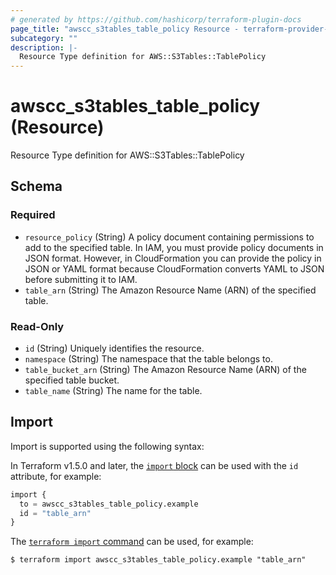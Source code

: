 ```yaml
---
# generated by https://github.com/hashicorp/terraform-plugin-docs
page_title: "awscc_s3tables_table_policy Resource - terraform-provider-awscc"
subcategory: ""
description: |-
  Resource Type definition for AWS::S3Tables::TablePolicy
---
```


# awscc_s3tables_table_policy (Resource)

Resource Type definition for AWS::S3Tables::TablePolicy



<!-- schema generated by tfplugindocs -->
## Schema

### Required

- `resource_policy` (String) A policy document containing permissions to add to the specified table. In IAM, you must provide policy documents in JSON format. However, in CloudFormation you can provide the policy in JSON or YAML format because CloudFormation converts YAML to JSON before submitting it to IAM.
- `table_arn` (String) The Amazon Resource Name (ARN) of the specified table.

### Read-Only

- `id` (String) Uniquely identifies the resource.
- `namespace` (String) The namespace that the table belongs to.
- `table_bucket_arn` (String) The Amazon Resource Name (ARN) of the specified table bucket.
- `table_name` (String) The name for the table.

## Import

Import is supported using the following syntax:

In Terraform v1.5.0 and later, the [`import` block](https://developer.hashicorp.com/terraform/language/import) can be used with the `id` attribute, for example:

```terraform
import {
  to = awscc_s3tables_table_policy.example
  id = "table_arn"
}
```

The [`terraform import` command](https://developer.hashicorp.com/terraform/cli/commands/import) can be used, for example:

```shell
$ terraform import awscc_s3tables_table_policy.example "table_arn"
```
